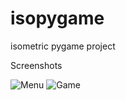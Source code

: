 isopygame
=========

isometric pygame project


Screenshots


![Menu](https://github.com/bradur/isopygame/raw/master/screenshots/menu.png")
![Game](https://github.com/bradur/isopygame/raw/master/screenshots/game.png")
